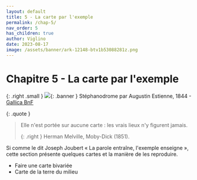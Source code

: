 ```yaml
---
layout: default
title: 5 - La carte par l'exemple
permalink: /chap-5/
nav_order: 5
has_children: true
author: Viglino
date: 2023-08-17
image: /assets/banner/ark-12148-btv1b53088281z.png
---
```

# Chapitre 5 - La carte par l'exemple

{: .right .small }
![](/Macarte-MI/assets/banner/ark-12148-btv1b53088281z.png){: .banner }
Stéphanodrome par Augustin Estienne, 1844 - [Gallica BnF](https://gallica.bnf.fr/ark:/12148/btv1b53088281z)

{: .quote }
> Elle n'est portée sur aucune carte : les vrais lieux n'y figurent jamais.
>
> {: .right }
> Herman Melville, Moby-Dick (1851).

Si comme le dit Joseph Joubert « La parole entraîne, l'exemple enseigne », cette section présente quelques cartes et la manière de les reproduire.

* Faire une carte bivariée
* Carte de la terre du milieu